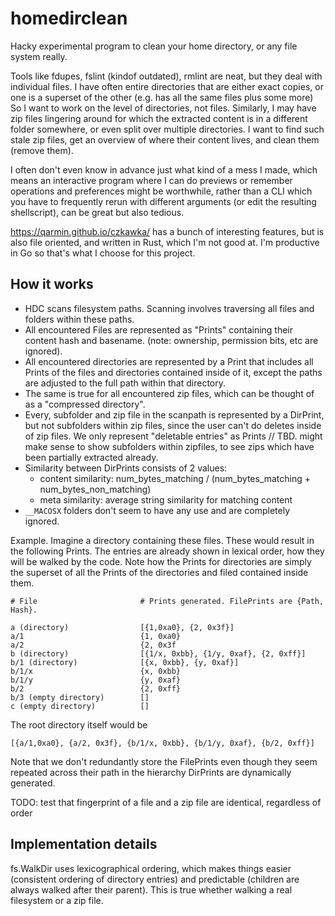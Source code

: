 # homedirclean

Hacky experimental program to clean your home directory, or any file system really.

Tools like fdupes, fslint (kindof outdated), rmlint are neat, but they deal with individual files.
I have often entire directories that are either exact copies, or one is a superset of the other (e.g. has all the same files plus some more)
So I want to work on the level of directories, not files.  Similarly, I may have zip files lingering around for which the extracted content is in a different folder somewhere, or even split over multiple directories. I want to find such stale zip files, get an overview of where their content lives, and clean them (remove them).

I often don't even know in advance just what kind of a mess I made, which means an interactive program where I can do previews or remember operations and preferences might be worthwhile, rather than a CLI which you have to frequently rerun with different arguments (or edit the resulting shellscript), can be great but also tedious.

https://qarmin.github.io/czkawka/ has a bunch of interesting features, but is also file oriented, and written in Rust, which I'm not good at. I'm productive in Go so that's what I choose for this project.

## How it works

* HDC scans filesystem paths. Scanning involves traversing all files and folders within these paths.
* All encountered Files are represented as "Prints" containing their content hash and basename. (note: ownership, permission bits, etc are ignored).
* All encountered directories are represented by a Print that includes all Prints of the files and directories contained inside of it, except the paths are adjusted to the full path within that directory.
* The same is true for all encountered zip files, which can be thought of as a "compressed directory".
* Every, subfolder and zip file in the scanpath is represented by a DirPrint, but not subfolders within zip files, since the user can't do deletes inside of zip files.  We only represent "deletable entries" as Prints // TBD. might make sense to show subfolders within zipfiles, to see zips which have been partially extracted already.
* Similarity between DirPrints consists of 2 values:
  - content similarity: num_bytes_matching / (num_bytes_matching + num_bytes_non_matching)
  - meta similarity: average string similarity for matching content
* `__MACOSX` folders don't seem to have any use and are completely ignored.


Example.
Imagine a directory containing these files.  These would result in the following Prints.
The entries are already shown in lexical order, how they will be walked by the code.
Note how the Prints for directories are simply the superset of all the Prints of the directories and filed contained inside them.

```
# File                       # Prints generated. FilePrints are {Path, Hash}.

a (directory)                [{1,0xa0}, {2, 0x3f}]
a/1                          {1, 0xa0}
a/2                          {2, 0x3f
b (directory)                [{1/x, 0xbb}, {1/y, 0xaf}, {2, 0xff}]
b/1 (directory)              [{x, 0xbb}, {y, 0xaf}]
b/1/x                        {x, 0xbb}
b/1/y                        {y, 0xaf}
b/2                          {2, 0xff}
b/3 (empty directory)        []
c (empty directory)          []
```
The root directory itself would be
```
[{a/1,0xa0}, {a/2, 0x3f}, {b/1/x, 0xbb}, {b/1/y, 0xaf}, {b/2, 0xff}]
```

Note that we don't redundantly store the FilePrints even though they seem repeated across their path in the hierarchy
DirPrints are dynamically generated.


TODO: test that fingerprint of a file and a zip file are identical, regardless of order

## Implementation details

fs.WalkDir uses lexicographical ordering, which makes things easier (consistent ordering of directory entries) and predictable (children are always walked after their parent).
This is true whether walking a real filesystem or a zip file.


